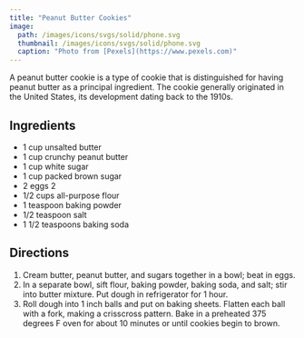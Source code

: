 ```yaml
---
title: "Peanut Butter Cookies"
image:
  path: /images/icons/svgs/solid/phone.svg
  thumbnail: /images/icons/svgs/solid/phone.svg
  caption: "Photo from [Pexels](https://www.pexels.com)"
---
```


A peanut butter cookie is a type of cookie that is distinguished for having peanut butter as a principal ingredient. The cookie generally originated in the United States, its development dating back to the 1910s.

## Ingredients

* 1 cup unsalted butter
* 1 cup crunchy peanut butter
* 1 cup white sugar
* 1 cup packed brown sugar
* 2 eggs 2 
* 1/2 cups all-purpose flour 
* 1 teaspoon baking powder
* 1/2 teaspoon salt
* 1 1/2 teaspoons baking soda

## Directions

1. Cream butter, peanut butter, and sugars together in a bowl; beat in eggs.
2. In a separate bowl, sift flour, baking powder, baking soda, and salt; stir into butter mixture. Put dough in refrigerator for 1 hour.
3. Roll dough into 1 inch balls and put on baking sheets. Flatten each ball with a fork, making a crisscross pattern. Bake in a preheated 375 degrees F oven for about 10 minutes or until cookies begin to brown.
